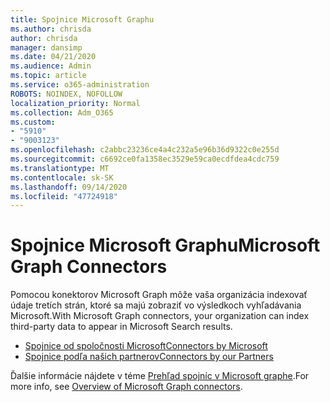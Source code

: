 ```yaml
---
title: Spojnice Microsoft Graphu
ms.author: chrisda
author: chrisda
manager: dansimp
ms.date: 04/21/2020
ms.audience: Admin
ms.topic: article
ms.service: o365-administration
ROBOTS: NOINDEX, NOFOLLOW
localization_priority: Normal
ms.collection: Adm_O365
ms.custom:
- "5910"
- "9003123"
ms.openlocfilehash: c2abbc23236ce4a4c232a5e96b36d9322c0e255d
ms.sourcegitcommit: c6692ce0fa1358ec3529e59ca0ecdfdea4cdc759
ms.translationtype: MT
ms.contentlocale: sk-SK
ms.lasthandoff: 09/14/2020
ms.locfileid: "47724918"
---
```

# <a name="microsoft-graph-connectors"></a><span data-ttu-id="b5598-102">Spojnice Microsoft Graphu</span><span class="sxs-lookup"><span data-stu-id="b5598-102">Microsoft Graph Connectors</span></span>

<span data-ttu-id="b5598-103">Pomocou konektorov Microsoft Graph môže vaša organizácia indexovať údaje tretích strán, ktoré sa majú zobraziť vo výsledkoch vyhľadávania Microsoft.</span><span class="sxs-lookup"><span data-stu-id="b5598-103">With Microsoft Graph connectors, your organization can index third-party data to appear in Microsoft Search results.</span></span>

- [<span data-ttu-id="b5598-104">Spojnice od spoločnosti Microsoft</span><span class="sxs-lookup"><span data-stu-id="b5598-104">Connectors by Microsoft</span></span>](https://docs.microsoft.com/microsoftsearch/connectors-gallery#Microsoft)
- [<span data-ttu-id="b5598-105">Spojnice podľa našich partnerov</span><span class="sxs-lookup"><span data-stu-id="b5598-105">Connectors by our Partners</span></span>](https://docs.microsoft.com/microsoftsearch/connectors-gallery#Partners)

<span data-ttu-id="b5598-106">Ďalšie informácie nájdete v téme  [Prehľad spojníc v Microsoft graphe](https://docs.microsoft.com/microsoftsearch/connectors-overview).</span><span class="sxs-lookup"><span data-stu-id="b5598-106">For more info, see  [Overview of Microsoft Graph connectors](https://docs.microsoft.com/microsoftsearch/connectors-overview).</span></span>

